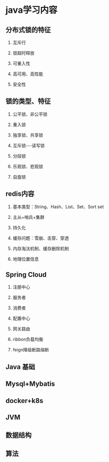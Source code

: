 java学习内容
=======


## 分布式锁的特征

1. 互斥行

2. 锁超时释放

3. 可重入性

4. 高可用、高性能

5. 安全性

## 锁的类型、特征

1. 公平锁、非公平锁

2. 重入锁

3. 独享锁、共享锁

4. 互斥锁---读写锁

5. 分段锁

6. 乐观锁、悲观锁

7. 自旋锁

## redis内容

1. 基本类型：String、Hash、List、Set、Sort set

2. 主从+哨兵+集群

3. 持久化

4. 缓存问题：雪崩、击穿、穿透

5. 内存淘汰机制、缓存删除机制

6. 地理位置信息

## Spring Cloud

1. 注册中心

2. 服务者

3. 消费者

4. 配置中心

5. 网关路由

6. ribbon负载均衡

7. feign降级断路熔断

## Java 基础

## Mysql+Mybatis

## docker+k8s
## JVM
## 数据结构
## 算法
